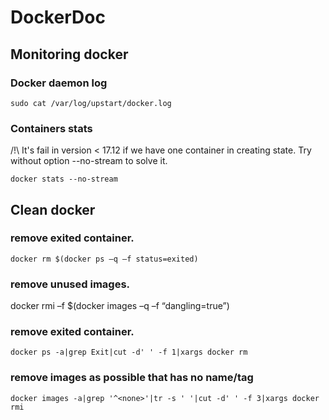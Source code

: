 # DockerDoc

## Monitoring docker

### Docker daemon log 

```
sudo cat /var/log/upstart/docker.log
```

### Containers stats

/!\ It's fail in version < 17.12 if we have one container in creating state. Try without option --no-stream to solve it. 

```
docker stats --no-stream
```

## Clean docker 

### remove exited container.

```
docker rm $(docker ps –q –f status=exited)
```

### remove unused images.

docker rmi –f $(docker images –q –f “dangling=true”)

### remove exited container.

```
docker ps -a|grep Exit|cut -d' ' -f 1|xargs docker rm
```

### remove images as possible that has no name/tag

```
docker images -a|grep '^<none>'|tr -s ' '|cut -d' ' -f 3|xargs docker rmi
```
